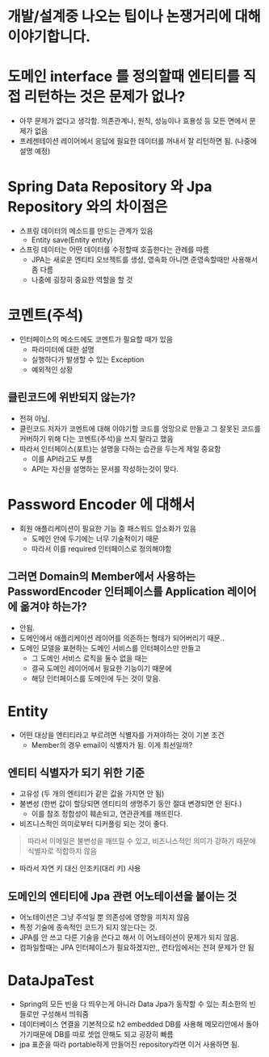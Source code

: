# 개발/설계중 나오는 팁이나 논쟁거리에 대해 이야기합니다.

# 도메인 interface 를 정의할때 엔티티를 직접 리턴하는 것은 문제가 없나?
- 아무 문제가 없다고 생각함. 의존관계나, 원칙, 성능이나 효용성 등 모든 면에서 문제가 없음
- 프레젠테이션 레이어에서 응답에 필요한 데이터를 꺼내서 잘 리턴하면 됨. (나중에 설명 예정)

# Spring Data Repository 와 Jpa Repository 와의 차이점은
- 스프링 데이터의 메소드를 만드는 관계가 있음
  - Entity save(Entity entity)
- 스프링 데이터는 어떤 데이터를 수정할때 호출한다는 관례를 따름
  - JPA는 새로운 엔티티 오브젝트를 생성, 영속화 아니면 준영속할때만 사용해서 좀 다름
  - 나중에 굉장히 중요한 역할을 할 것

# 코멘트(주석)
- 인터페이스의 메소드에도 코멘트가 필요할 때가 있음
  - 파라미터에 대한 설명
  - 실행하다가 발생할 수 있는 Exception
  - 예외적인 상황
## 클린코드에 위반되지 않는가?
- 전혀 아님. 
- 클린코드 저자가 코멘트에 대해 이야기할 코드를 엉망으로 만들고 그 잘못된 코드를 커버하기 위해 다는 코멘트(주석)을 쓰지 말라고 했음
- 따라서 인터페이스(포트)는 설명을 다하는 습관을 두는게 제일 중요함
  - 이를 API라고도 부름
  - API는 자신을 설명하는 문서를 작성하는것이 맞다.

# Password Encoder 에 대해서
- 회원 애플리케이션이 필요한 기능 중 패스워드 암소화가 있음
  - 도메인 안에 두기에는 너무 기술적이기 때문
  - 따라서 이를 required 인터페이스로 정의해야함
## 그러면 Domain의 Member에서 사용하는 PasswordEncoder 인터페이스를 Application 레이어에 옮겨야 하는가?
- 안됨.
- 도메인에서 애플리케이션 레이어를 의존하는 형태가 되어버리기 때문..
- 도메인 모델을 표현하는 도메인 서비스를 인터페이스만 만들고 
  - 그 도메인 서비스 로직을 둘수 없을 때는 
  - 결국 도메인 레이어에서 필요한 기능이기 때문에 
  - 해당 인터페이스를 도메인에 두는 것이 맞음.


# Entity
- 어떤 대상을 엔티티라고 부르려면 식별자를 가져야하는 것이 기본 조건
  - Member의 경우 email이 식별자가 됨. 이게 최선일까?
## 엔티티 식별자가 되기 위한 기준
- 고유성 (두 개의 엔티티가 같은 값을 가지면 안 됨)
- 불변성 (한번 값이 할당되면 엔티티의 생명주기 동안 절대 변경되면 안 된다.)
  - 이를 참조 정합성이 훼손되고, 연관관계를 깨뜨린다.
- 비즈니스적인 의미로부터 디커플링 되는 것이 좋다.
> 따라서 이메일은 불변성을 깨뜨릴 수 있고, 비즈니스적인 의미가 강하기 때문에 식별자로 적합하지 않음
- 따라서 자연 키 대신 인조키(대리 키) 사용

## 도메인의 엔티티에 Jpa 관련 어노테이션을 붙이는 것
- 어노테이션은 그냥 주석일 뿐 의존성에 영향을 끼치지 않음
- 특정 기술에 종속적인 코드가 되지 않는다는 것.
- JPA를 안 쓰고 다른 기술을 쓴다고 해서 이 어노테이션이 문제가 되지 않음.
- 컴파일할때는 JPA 인터페이스가 필요하겠지만,, 런타임에서는 전혀 문제가 안 됨


# DataJpaTest
- Spring의 모든 빈을 다 띄우는게 아니라 Data Jpa가 동작할 수 있는 최소한의 빈들로만 구성해서 띄워줌
- 데이터베이스 연결을 기본적으로 h2 embedded DB를 사용해 메모리안에서 돌아가기때문에 DB를 따로 셋업 안해도 되고 굉장히 빠름
- jpa 표준을 따라 portable하게 만들어진 repository라면 이거 사용하면 됨.